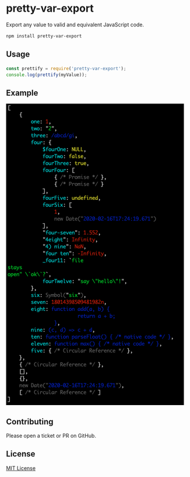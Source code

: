 # pretty-var-export

Export any value to valid and equivalent JavaScript code.

```bash
npm install pretty-var-export
```

## Usage

```js
const prettify = require('pretty-var-export');
console.log(prettify(myValue));
```

## Example

![Example](./demo/example.png?raw=true)

## Contributing

Please open a ticket or PR on GitHub.

## License

[MIT License](./LICENSE)
